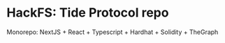# HackFS: Tide Protocol repo

Monorepo: NextJS + React + Typescript + Hardhat + Solidity + TheGraph

